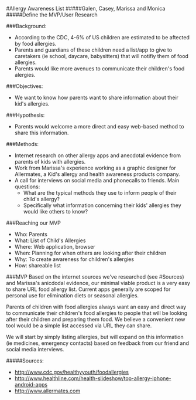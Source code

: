 #Allergy Awareness List
#####Galen, Casey, Marissa and Monica
#####Define the MVP/User Research


###Background: 
- According to the CDC, 4-6% of US children are estimated to be aftected by food allergies. 
- Parents and guardians of these children need a list/app to give to caretakers (ie school, daycare, babysitters) that will notifiy them of food allergies. 
- Parents would like more avenues to communicate their children's food alergies.


###Objectives:
- We want to know how parents want to share information about their kid's allergies.


###Hypothesis:
- Parents would welcome a more direct and easy web-based method to share this information.


###Methods:
- Internet research on other allergy apps and anecdotal evidence from parents of kids with allergies.
- Work from Marissa's experience working as a graphic designer for Allermates, a Kid's allergy and health awareness products company.
- A call for interviews on social media and phonecalls to friends. Main questions:
  - What are the typical methods they use to inform people of their child's allergy?
  - Specifically what information concerning their kids' allergies they would like others to know?

###Reaching our MVP
- Who: Parents
- What: List of Child's Allergies
- Where: Web application, browser
- When: Planning for when others are looking after their children
- Why: To create awareness for children's allergies
- How: shareable list

###MVP
Based on the internet sources we've researched (see #Sources) and Marissa's anicdodal evidence, our minimal viable product is a very easy to share URL food allergy list. Current apps generally are scoped for personal use for elimination diets or seasonal allergies.

Parents of children with food allergies always want an easy and direct way to communicate their children's food allergies to people that will be looking after their children and preparing them food. We believe a convenient new tool would be a simple list accessed via URL they can share.

We will start by simply listing allergies, but will expand on this information (ie medicines, emergency contacts) based on feedback from our friend and social media interviews.

#####Sources:
- http://www.cdc.gov/healthyyouth/foodallergies
- http://www.healthline.com/health-slideshow/top-allergy-iphone-android-apps
- http://www.allermates.com

